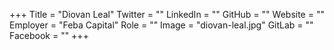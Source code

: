 +++
Title = "Diovan Leal"
Twitter = ""
LinkedIn = ""
GitHub = ""
Website = ""
Employer = "Feba Capital"
Role = ""
Image = "diovan-leal.jpg"
GitLab = ""
Facebook = ""
+++
